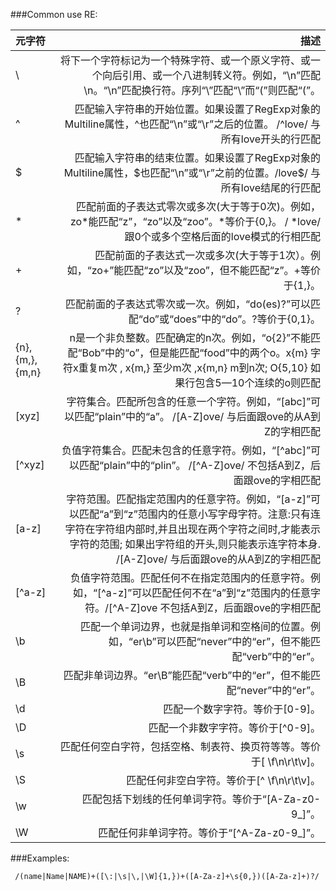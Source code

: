 ###Common use RE:

| 元字符    |    描述   |  
| :-------- | --------: | 
| \         | 将下一个字符标记为一个特殊字符、或一个原义字符、或一个向后引用、或一个八进制转义符。例如，“\\n”匹配\n。“\n”匹配换行符。序列“\\”匹配“\”而“\(”则匹配“(”。  |   
| ^         | 匹配输入字符串的开始位置。如果设置了RegExp对象的Multiline属性，^也匹配“\n”或“\r”之后的位置。 /^love/    与所有love开头的行匹配 |
| $         | 匹配输入字符串的结束位置。如果设置了RegExp对象的Multiline属性，$也匹配“\n”或“\r”之前的位置。/love$/ 与所有love结尾的行匹配 |
| *         | 匹配前面的子表达式零次或多次(大于等于0次)。例如，zo*能匹配“z”，“zo”以及“zoo”。*等价于{0,}。 / *love/ 跟0个或多个空格后面的love模式的行相匹配 |
| +         | 匹配前面的子表达式一次或多次(大于等于1次）。例如，“zo+”能匹配“zo”以及“zoo”，但不能匹配“z”。+等价于{1,}。|
| ?         | 匹配前面的子表达式零次或一次。例如，“do(es)?”可以匹配“do”或“does”中的“do”。?等价于{0,1}。 |
|{n},{m,},{m,n} | n是一个非负整数。匹配确定的n次。例如，“o{2}”不能匹配“Bob”中的“o”，但是能匹配“food”中的两个o。x\{m\} 字符x重复m次 , x\{m,\} 至少m次 ,x\{m,n\} m到n次; O\{5,10\} 如果行包含5—10个连续的o则匹配 |
| [xyz]     | 字符集合。匹配所包含的任意一个字符。例如，“[abc]”可以匹配“plain”中的“a”。 /[A-Z]ove/ 与后面跟ove的从A到Z的字相匹配|
| [^xyz]    | 负值字符集合。匹配未包含的任意字符。例如，“[^abc]”可以匹配“plain”中的“plin”。 /[^A-Z]ove/ 不包括A到Z，后面跟ove的字相匹配 |
| [a-z]     |  字符范围。匹配指定范围内的任意字符。例如，“[a-z]”可以匹配“a”到“z”范围内的任意小写字母字符。注意:只有连字符在字符组内部时,并且出现在两个字符之间时,才能表示字符的范围; 如果出字符组的开头,则只能表示连字符本身. /[A-Z]ove/ 与后面跟ove的从A到Z的字相匹配 |
| [^a-z]    | 负值字符范围。匹配任何不在指定范围内的任意字符。例如，“[^a-z]”可以匹配任何不在“a”到“z”范围内的任意字符。/[^A-Z]ove 不包括A到Z，后面跟ove的字相匹配 |
| \b        | 匹配一个单词边界，也就是指单词和空格间的位置。例如，“er\b”可以匹配“never”中的“er”，但不能匹配“verb”中的“er”。|
| \B        | 匹配非单词边界。“er\B”能匹配“verb”中的“er”，但不能匹配“never”中的“er”。 |
| \d        | 匹配一个数字字符。等价于[0-9]。|
| \D        | 匹配一个非数字字符。等价于[^0-9]。 |
| \s        | 匹配任何空白字符，包括空格、制表符、换页符等等。等价于[ \f\n\r\t\v]。|
| \S        | 匹配任何非空白字符。等价于[^ \f\n\r\t\v]。 |
| \w        | 匹配包括下划线的任何单词字符。等价于“[A-Za-z0-9_]”。|
| \W        | 匹配任何非单词字符。等价于“[^A-Za-z0-9_]”。 |


###Examples:
```
 /(name|Name|NAME)+([\:|\s|\,|\W]{1,})+([A-Za-z]+\s{0,})([A-Za-z]+)?/
```




 

